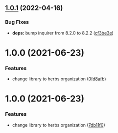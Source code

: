 ## [1.0.1](https://github.com/herbsjs/herbs2repl/compare/v1.0.0...v1.0.1) (2022-04-16)


### Bug Fixes

* **deps:** bump inquirer from 8.2.0 to 8.2.2 ([cf3be3e](https://github.com/herbsjs/herbs2repl/commit/cf3be3ed1242bf46fe09da6c987cbe849fe17403))

# 1.0.0 (2021-06-23)


### Features

* change library to herbs organization ([0fd8afb](https://github.com/herbsjs/herbs2repl/commit/0fd8afbba9235f8587cbae6e3b6bae004ac796e6))

# 1.0.0 (2021-06-23)


### Features

* change library to herbs organization ([7db11f0](https://github.com/herbsjs/gotu/commit/7db11f0ee1661431fe2b3732cbff7bb59e067611))
